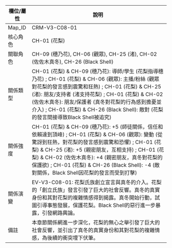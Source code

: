 | 欄位/屬性 | 說明 |
|---|---|
| Map_ID | CRM-V3-C08-01 |
| 核心角色 | CH-01 (花梨) |
| 關聯角色 | CH-09 (穗乃花), CH-06 (觀眾), CH-25 (渚), CH-02 (佐佐木真冬), CH-26 (Black Shell) |
| 關係類型 | CH-01 (花梨) & CH-09 (穗乃花): 導師/學生 (花梨指導穗乃花) ; CH-01 (花梨) & CH-06 (觀眾): 主播/粉絲 (觀眾對花梨的發言感到震驚和狂熱) ; CH-01 (花梨) & CH-25 (渚): 朋友/支持者 (渚支持花梨) ; CH-01 (花梨) & CH-02 (佐佐木真冬): 朋友/保護者 (真冬對花梨的行為感到擔憂並介入) ; CH-01 (花梨) & CH-26 (Black Shell): 敵對 (花梨的發言間接導致Black Shell被追究) |
| 關係強度 | CH-01 (花梨) & CH-09 (穗乃花): +5 (師徒關係，信任和依賴達到頂峰) ; CH-01 (花梨) & CH-06 (觀眾): 變動 (從驚訝到狂熱，對花梨的發言感到震驚和恐懼) ; CH-01 (花梨) & CH-25 (渚): +5 (親密朋友，互相支持) ; CH-01 (花梨) & CH-02 (佐佐木真冬): +4 (親密朋友，真冬對花梨的保護欲) ; CH-01 (花梨) & CH-26 (Black Shell): -4 (敵對關係，Black Shell因花梨的發言而受到打擊) |
| 關係演變 | EV-V3-C08-01: 花梨氏族創立宣言與真冬的介入。花梨的「創立氏族」發言引發了巨大的社會反響。真冬的真實身份和其對花梨的複雜情感得到揭露。真冬開始行動，試圖引導事態發展，保護花梨。Black Shell的惡行進一步暴露，引發網路輿論。 |
| 備註 | 本章節關係網進一步深化，花梨的無心之舉引發了巨大的社會反響，並引出了真冬的真實身份和其對花梨的複雜情感，為後續的衝突埋下伏筆。 |
